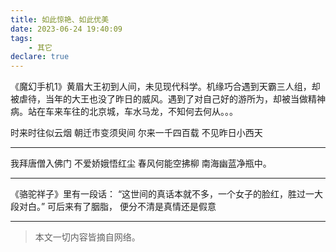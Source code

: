 ```yaml
---
title: 如此惊艳、如此优美
date: 2023-06-24 19:40:09
tags:
    - 其它
declare: true
---
```

《魔幻手机1》黄眉大王初到人间，未见现代科学。机缘巧合遇到天霸三人组，却被虐待，当年的大王也没了昨日的威风。遇到了对自己好的游所为，却被当做精神病。站在车来车往的北京城，车水马龙，不知何去何从。。。

时来时往似云烟
朝迁市变须臾间
尔来一千四百载
不见昨日小西天<!--more-->

---------------------------------------
我拜唐僧入佛门
不爱娇娥悟红尘
春风何能空拂柳
南海幽蓝净瓶中。

---------------------------------------
《骆驼祥子》里有一段话： “这世间的真话本就不多，一个女子的脸红，胜过一大段对白。” 可后来有了胭脂， 便分不清是真情还是假意


-----------------------------------------------

> 本文一切内容皆摘自网络。

